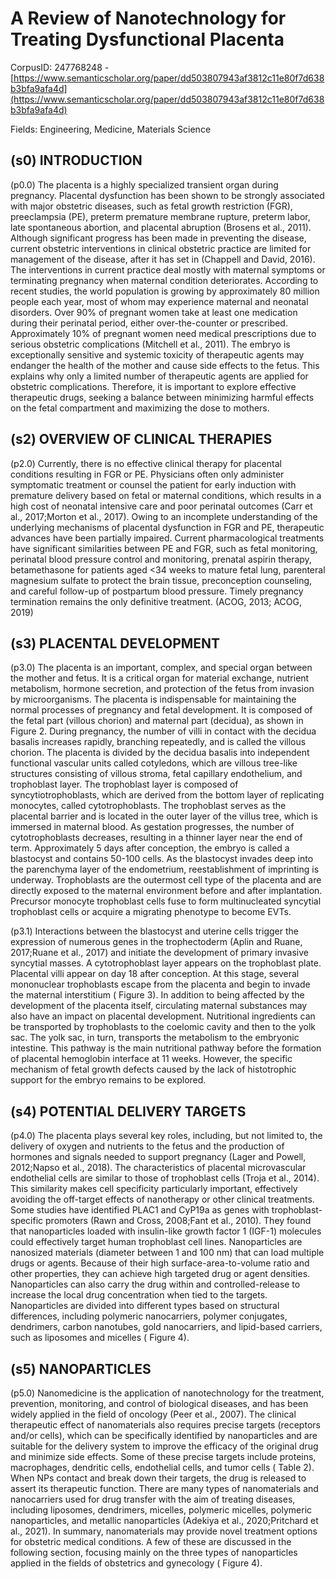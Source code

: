 # A Review of Nanotechnology for Treating Dysfunctional Placenta

CorpusID: 247768248 - [https://www.semanticscholar.org/paper/dd503807943af3812c11e80f7d638b3bfa9afa4d](https://www.semanticscholar.org/paper/dd503807943af3812c11e80f7d638b3bfa9afa4d)

Fields: Engineering, Medicine, Materials Science

## (s0) INTRODUCTION
(p0.0) The placenta is a highly specialized transient organ during pregnancy. Placental dysfunction has been shown to be strongly associated with major obstetric diseases, such as fetal growth restriction (FGR), preeclampsia (PE), preterm premature membrane rupture, preterm labor, late spontaneous abortion, and placental abruption (Brosens et al., 2011). Although significant progress has been made in preventing the disease, current obstetric interventions in clinical obstetric practice are limited for management of the disease, after it has set in (Chappell and David, 2016). The interventions in current practice deal mostly with maternal symptoms or terminating pregnancy when maternal condition deteriorates. According to recent studies, the world population is growing by approximately 80 million people each year, most of whom may experience maternal and neonatal disorders. Over 90% of pregnant women take at least one medication during their perinatal period, either over-the-counter or prescribed. Approximately 10% of pregnant women need medical prescriptions due to serious obstetric complications (Mitchell et al., 2011). The embryo is exceptionally sensitive and systemic toxicity of therapeutic agents may endanger the health of the mother and cause side effects to the fetus. This explains why only a limited number of therapeutic agents are applied for obstetric complications. Therefore, it is important to explore effective therapeutic drugs, seeking a balance between minimizing harmful effects on the fetal compartment and maximizing the dose to mothers.
## (s2) OVERVIEW OF CLINICAL THERAPIES
(p2.0) Currently, there is no effective clinical therapy for placental conditions resulting in FGR or PE. Physicians often only administer symptomatic treatment or counsel the patient for early induction with premature delivery based on fetal or maternal conditions, which results in a high cost of neonatal intensive care and poor perinatal outcomes (Carr et al., 2017;Morton et al., 2017). Owing to an incomplete understanding of the underlying mechanisms of placental dysfunction in FGR and PE, therapeutic advances have been partially impaired. Current pharmacological treatments have significant similarities between PE and FGR, such as fetal monitoring, perinatal blood pressure control and monitoring, prenatal aspirin therapy, betamethasone for patients aged <34 weeks to mature fetal lung, parenteral magnesium sulfate to protect the brain tissue, preconception counseling, and careful follow-up of postpartum blood pressure. Timely pregnancy termination remains the only definitive treatment. (ACOG, 2013; ACOG, 2019)
## (s3) PLACENTAL DEVELOPMENT
(p3.0) The placenta is an important, complex, and special organ between the mother and fetus. It is a critical organ for material exchange, nutrient metabolism, hormone secretion, and protection of the fetus from invasion by microorganisms. The placenta is indispensable for maintaining the normal processes of pregnancy and fetal development. It is composed of the fetal part (villous chorion) and maternal part (decidua), as shown in Figure 2. During pregnancy, the number of villi in contact with the decidua basalis increases rapidly, branching repeatedly, and is called the villous chorion. The placenta is divided by the decidua basalis into independent functional vascular units called cotyledons, which are villous tree-like structures consisting of villous stroma, fetal capillary endothelium, and trophoblast layer. The trophoblast layer is composed of syncytiotrophoblasts, which are derived from the bottom layer of replicating monocytes, called cytotrophoblasts. The trophoblast serves as the placental barrier and is located in the outer layer of the villus tree, which is immersed in maternal blood. As gestation progresses, the number of cytotrophoblasts decreases, resulting in a thinner layer near the end of term. Approximately 5 days after conception, the embryo is called a blastocyst and contains 50-100 cells. As the blastocyst invades deep into the parenchyma layer of the endometrium, reestablishment of imprinting is underway. Trophoblasts are the outermost cell type of the placenta and are directly exposed to the maternal environment before and after implantation. Precursor monocyte trophoblast cells fuse to form multinucleated syncytial trophoblast cells or acquire a migrating phenotype to become EVTs.

(p3.1) Interactions between the blastocyst and uterine cells trigger the expression of numerous genes in the trophectoderm (Aplin and Ruane, 2017;Ruane et al., 2017) and initiate the development of primary invasive syncytial masses. A cytotrophoblast layer appears on the trophoblast plate. Placental villi appear on day 18 after conception. At this stage, several mononuclear trophoblasts escape from the placenta and begin to invade the maternal interstitium ( Figure 3). In addition to being affected by the development of the placenta itself, circulating maternal substances may also have an impact on placental development. Nutritional ingredients can be transported by trophoblasts to the coelomic cavity and then to the yolk sac. The yolk sac, in turn, transports the metabolism to the embryonic intestine. This pathway is the main nutritional pathway before the formation of placental hemoglobin interface at 11 weeks. However, the specific mechanism of fetal growth defects caused by the lack of histotrophic support for the embryo remains to be explored.
## (s4) POTENTIAL DELIVERY TARGETS
(p4.0) The placenta plays several key roles, including, but not limited to, the delivery of oxygen and nutrients to the fetus and the production of hormones and signals needed to support pregnancy (Lager and Powell, 2012;Napso et al., 2018). The characteristics of placental microvascular endothelial cells are similar to those of trophoblast cells (Troja et al., 2014). This similarity makes cell specificity particularly important, effectively avoiding the off-target effects of nanotherapy or other clinical treatments. Some studies have identified PLAC1 and CyP19a as genes with trophoblast-specific promoters (Rawn and Cross, 2008;Fant et al., 2010). They found that nanoparticles loaded with insulin-like growth factor 1 (IGF-1) molecules could effectively target human trophoblast cell lines. Nanoparticles are nanosized materials (diameter between 1 and 100 nm) that can load multiple drugs or agents. Because of their high surface-area-to-volume ratio and other properties, they can achieve high targeted drug or agent densities. Nanoparticles can also carry the drug within and controlled-release to increase the local drug concentration when tied to the targets. Nanoparticles are divided into different types based on structural differences, including polymeric nanocarriers, polymer conjugates, dendrimers, carbon nanotubes, gold nanocarriers, and lipid-based carriers, such as liposomes and micelles ( Figure 4).
## (s5) NANOPARTICLES
(p5.0) Nanomedicine is the application of nanotechnology for the treatment, prevention, monitoring, and control of biological diseases, and has been widely applied in the field of oncology (Peer et al., 2007). The clinical therapeutic effect of nanomaterials also requires precise targets (receptors and/or cells), which can be specifically identified by nanoparticles and are suitable for the delivery system to improve the efficacy of the original drug and minimize side effects. Some of these precise targets include proteins, macrophages, dendritic cells, endothelial cells, and tumor cells ( Table 2). When NPs contact and break down their targets, the drug is released to assert its therapeutic function. There are many types of nanomaterials and nanocarriers used for drug transfer with the aim of treating diseases, including liposomes, dendrimers, micelles, polymeric micelles, polymeric nanoparticles, and metallic nanoparticles (Adekiya et al., 2020;Pritchard et al., 2021). In summary, nanomaterials may provide novel treatment options for obstetric medical conditions. A few of these are discussed in the following section, focusing mainly on the three types of nanoparticles applied in the fields of obstetrics and gynecology ( Figure 4).
